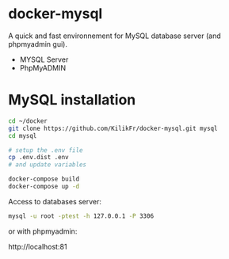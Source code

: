 docker-mysql
============

A quick and fast environnement for MySQL database server (and phpmyadmin gui).

- MYSQL Server
- PhpMyADMIN

MySQL installation
==================

```sh
cd ~/docker
git clone https://github.com/KilikFr/docker-mysql.git mysql
cd mysql

# setup the .env file
cp .env.dist .env
# and update variables

docker-compose build
docker-compose up -d
```

Access to databases server:

```sh
mysql -u root -ptest -h 127.0.0.1 -P 3306
```

or with phpmyadmin:

http://localhost:81

